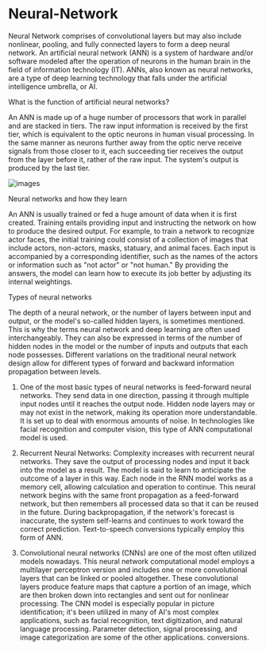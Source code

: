 # Neural-Network
Neural Network  comprises of convolutional layers but may also include nonlinear, pooling, and fully connected layers to form a deep  neural network.
An artificial neural network (ANN) is a system of hardware and/or software modeled after the operation of neurons in the human brain in the field of information technology (IT). ANNs, also known as neural networks, are a type of deep learning technology that falls under the artificial intelligence umbrella, or AI.

What is the function of artificial neural networks?

An ANN is made up of a huge number of processors that work in parallel and are stacked in tiers. The raw input information is received by the first tier, which is equivalent to the optic neurons in human visual processing. In the same manner as neurons further away from the optic nerve receive signals from those closer to it, each succeeding tier receives the output from the layer before it, rather of the raw input. The system's output is produced by the last tier.

![images](https://user-images.githubusercontent.com/72225471/171370923-07b434a5-c6e0-40b5-bf7a-ef0f9c8d14e7.jpg)
                       
Neural networks and how they learn

An ANN is usually trained or fed a huge amount of data when it is first created. Training entails providing input and instructing the network on how to produce the desired output. For example, to train a network to recognize actor faces, the initial training could consist of a collection of images that include actors, non-actors, masks, statuary, and animal faces. Each input is accompanied by a corresponding identifier, such as the names of the actors or information such as "not actor" or "not human." By providing the answers, the model can learn how to execute its job better by adjusting its internal weightings.               

Types of neural networks

The depth of a neural network, or the number of layers between input and output, or the model's so-called hidden layers, is sometimes mentioned. This is why the terms neural network and deep learning are often used interchangeably. They can also be expressed in terms of the number of hidden nodes in the model or the number of inputs and outputs that each node possesses. Different variations on the traditional neural network design allow for different types of forward and backward information propagation between levels.

1. One of the most basic types of neural networks is feed-forward neural networks. They send data in one direction, passing it through multiple input nodes until it reaches the output node. Hidden node layers may or may not exist in the network, making its operation more understandable. It is set up to deal with enormous amounts of noise. In technologies like facial recognition and computer vision, this type of ANN computational model is used.

2. Recurrent Neural Networks: Complexity increases with recurrent neural networks. They save the output of processing nodes and input it back into the model as a result. The model is said to learn to anticipate the outcome of a layer in this way. Each node in the RNN model works as a memory cell, allowing calculation and operation to continue. This neural network begins with the same front propagation as a feed-forward network, but then remembers all processed data so that it can be reused in the future. During backpropagation, if the network's forecast is inaccurate, the system self-learns and continues to work toward the correct prediction. Text-to-speech conversions typically employ this form of ANN.

3. Convolutional neural networks (CNNs) are one of the most often utilized models nowadays. This neural network computational model employs a multilayer perceptron version and includes one or more convolutional layers that can be linked or pooled altogether. These convolutional layers produce feature maps that capture a portion of an image, which are then broken down into rectangles and sent out for nonlinear processing. The CNN model is especially popular in picture identification; it's been utilized in many of AI's most complex applications, such as facial recognition, text digitization, and natural language processing. Parameter detection, signal processing, and image categorization are some of the other applications. conversions.

